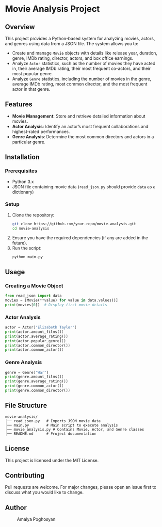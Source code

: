 # Movie Analysis Project

## Overview

This project provides a Python-based system for analyzing movies, actors, and genres using data from a JSON file. The system allows you to:

- Create and manage `Movie` objects with details like release year, duration, genre, IMDb rating, director, actors, and box office earnings.
- Analyze `Actor` statistics, such as the number of movies they have acted in, their average IMDb rating, their most frequent co-actors, and their most popular genre.
- Analyze `Genre` statistics, including the number of movies in the genre, average IMDb rating, most common director, and the most frequent actor in that genre.

## Features

- **Movie Management**: Store and retrieve detailed information about movies.
- **Actor Analysis**: Identify an actor’s most frequent collaborations and highest-rated performances.
- **Genre Analysis**: Determine the most common directors and actors in a particular genre.

## Installation

### Prerequisites

- Python 3.x
- JSON file containing movie data (`read_json.py` should provide `data` as a dictionary)

### Setup

1. Clone the repository:
   ```sh
   git clone https://github.com/your-repo/movie-analysis.git
   cd movie-analysis
   ```
2. Ensure you have the required dependencies (if any are added in the future).
3. Run the script:
   ```sh
   python main.py
   ```

## Usage

### Creating a Movie Object

```python
from read_json import data
movies = [Movie(**value) for value in data.values()]
print(movies[0])  # Display first movie details
```

### Actor Analysis

```python
actor = Actor("Elizabeth Taylor")
print(actor.amount_films())
print(actor.average_rating())
print(actor.popular_genre())
print(actor.common_director())
print(actor.common_actor())
```

### Genre Analysis

```python
genre = Genre("War")
print(genre.amount_films())
print(genre.average_rating())
print(genre.common_actor())
print(genre.common_director())
```

## File Structure

```
movie-analysis/
│── read_json.py   # Imports JSON movie data
│── main.py        # Main script to execute analysis
│── movie_analysis.py # Contains Movie, Actor, and Genre classes
│── README.md      # Project documentation
```

## License

This project is licensed under the MIT License.

## Contributing

Pull requests are welcome. For major changes, please open an issue first to discuss what you would like to change.

## Author 

          Amalya Poghosyan

